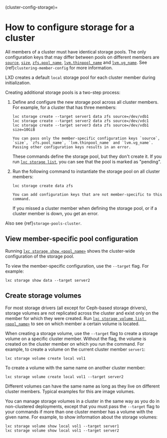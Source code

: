 (cluster-config-storage)=
# How to configure storage for a cluster

All members of a cluster must have identical storage pools.
The only configuration keys that may differ between pools on different members are [`source`](storage-drivers), [`size`](storage-drivers), [`zfs.pool_name`](storage-zfs-pool-config), [`lvm.thinpool_name`](storage-lvm-pool-config) and [`lvm.vg_name`](storage-lvm-pool-config).
See {ref}`clustering-member-config` for more information.

LXD creates a default `local` storage pool for each cluster member during initialization.

Creating additional storage pools is a two-step process:

1. Define and configure the new storage pool across all cluster members.
   For example, for a cluster that has three members:

       lxc storage create --target server1 data zfs source=/dev/vdb1
       lxc storage create --target server2 data zfs source=/dev/vdc1
       lxc storage create --target server3 data zfs source=/dev/vdb1 size=10GiB

   ```{note}
   You can pass only the member-specific configuration keys `source`, `size`, `zfs.pool_name`, `lvm.thinpool_name` and `lvm.vg_name`.
   Passing other configuration keys results in an error.
   ```

   These commands define the storage pool, but they don't create it.
   If you run [`lxc storage list`](lxc_storage_list.md), you can see that the pool is marked as "pending".
1. Run the following command to instantiate the storage pool on all cluster members:

       lxc storage create data zfs

   ```{note}
   You can add configuration keys that are not member-specific to this command.
   ```

   If you missed a cluster member when defining the storage pool, or if a cluster member is down, you get an error.

Also see {ref}`storage-pools-cluster`.

## View member-specific pool configuration

Running [`lxc storage show <pool_name>`](lxc_storage_show.md) shows the cluster-wide configuration of the storage pool.

To view the member-specific configuration, use the `--target` flag.
For example:

    lxc storage show data --target server2

## Create storage volumes

For most storage drivers (all except for Ceph-based storage drivers), storage volumes are not replicated across the cluster and exist only on the member for which they were created.
Run [`lxc storage volume list <pool_name>`](lxc_storage_volume_list.md) to see on which member a certain volume is located.

When creating a storage volume, use the `--target` flag to create a storage volume on a specific cluster member.
Without the flag, the volume is created on the cluster member on which you run the command.
For example, to create a volume on the current cluster member `server1`:

    lxc storage volume create local vol1

To create a volume with the same name on another cluster member:

    lxc storage volume create local vol1 --target server2

Different volumes can have the same name as long as they live on different cluster members.
Typical examples for this are image volumes.

You can manage storage volumes in a cluster in the same way as you do in non-clustered deployments, except that you must pass the `--target` flag to your commands if more than one cluster member has a volume with the given name.
For example, to show information about the storage volumes:

    lxc storage volume show local vol1 --target server1
    lxc storage volume show local vol1 --target server2

